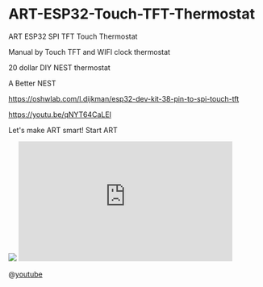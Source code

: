 # ART-ESP32-Touch-TFT-Thermostat

ART ESP32 SPI TFT Touch Thermostat

Manual by Touch TFT and WIFI clock thermostat

20 dollar DIY NEST thermostat

A Better NEST

https://oshwlab.com/l.dijkman/esp32-dev-kit-38-pin-to-spi-touch-tft


https://youtu.be/qNYT64CaLEI



Let's make ART smart!
Start ART


<img src="https://image.easyeda.com/pullimage/0pvffSdQuBwEW5eRixJsPd3uQcttBgp2v1z47P3t.jpeg">

<iframe width="424" height="238" src="https://www.youtube.com/embed/qNYT64CaLEI" frameborder="0" allow="accelerometer; autoplay; clipboard-write; encrypted-media; gyroscope; picture-in-picture" allowfullscreen></iframe>

@[youtube](http://youtu.be/qNYT64CaLEI)

